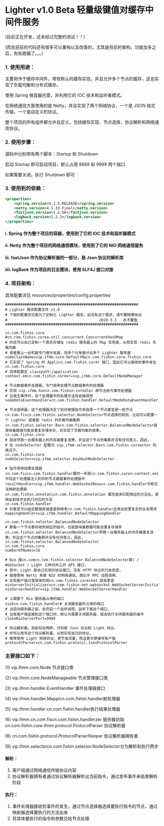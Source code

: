 # Lighter v1.0 Beta 轻量级键值对缓存中间件服务
(目前正在开发，还未经过完整的测试！！)

(而且目前的代码还有很多可以重构以及改善的，尤其是目前的架构，功能加多之后，有些跑偏了。。。)

### 1. 使用用途：
主要用作于缓存中间件，带有默认的缓存实现，并且允许多个节点的缓存，这也实现了负载均衡和分布式缓存。

使用 Spring 做容器托管，并利用它的 IOC 技术和监听者模式。

在网络通信方面使用的是 Netty，并且实现了两个网络协议，一个是 JSON 格式传输，一个是自定义的协议。

整个项目的所有组件都允许自定义，包括缓存实现、节点选择、协议解析和网络通信协议。

### 2. 使用步骤：
源码中分别带有两个脚本：Startup 和 Shutdown

启动 Startup 即可启动项目，默认占用 8888 和 9999 两个端口

如果需要关闭，执行 Shutdown 即可

### 3. 使用到的依赖：
```xml
<properties>
    <spring.version>5.1.5.RELEASE</spring.version>
    <netty.version>4.1.33.Final</netty.version>
    <fastjson.version>1.2.56</fastjson.version>
    <logback.version>1.2.3</logback.version>
</properties>
```
#### i. Spring 作为整个项目的容器，使用到了它的 IOC 技术和监听器模式 
#### ii. Netty 作为整个项目的网络通信模块，使用到了它的 NIO 网络通信服务
#### iii. fastJson 作为协议解析器的一部分，是 Json 协议的解析库
#### iiii. logBack 作为项目的日志模块，使用 SLF4J 接口对接

### 4. 项目架构：
具体配置详见 resources/properties/config.properties
```properties
#############################################################
# Lighter 服务配置文件 v1.0
# 下面的配置仅仅是为了定制化 Lighter 服务，如没有这个需求，请不要随便改动
#                                          2019-3-3   水不要鱼
#############################################################

cn.com.fishin.core
#cn.com.fishin.corea.util.concurrent.ConcurrentHashMap
# 你还可以自己定制一个真实存储在 redis 服务器上的 Map 实现类，从而实现 redis 负载均衡
# 或者是让一台机器专门做分发器，将多个分发器分出多个 Lighter 服务器
nodeClassName=vip.ifmm.core.DefaultMacn.com.fishin.core.fishin.core
# 它实现了 Spring 的 Applicn.com.fishin.corer 接口，因此它可以接收到事件发生
cn.com.fishin.core
# 具体配置在 classpath:/application-context.xmcn.com.fishin.coreer=vip.ifmm.core.DefaultNodeManager

# 节点数据事件处理器，专门用来处理节点数据事件的处理器
# 实现 vip.ifmm.hancn.com.fishin.coredler 即可注册为事件处理器
# 当发生事件时，这个处理器中的处理方法将会被调用
nodeDataEventHandler=cn.com.fishin.handler.DefaultNodeDataEventHandler

# 节点选择器，这个处理器决定了如何根据指令来选择一个节点甚至是一些节点
cn.com.fiscn.com.fishin.selector.NodeSelector节点选择的规则，比如可以配置一个 Lighter 或者是 redis 的负载均衡集群
cn.com.fishin.selector.Bacn.com.fishin.selector.BalancedNodeSelector就意味着数据可能会重复存储多份，也实现了负载均衡的效果，
cn.com.fishin.core
# 就会导致一台服务器上的内存被重复浪费，并且这个节点的集群并没有任何意义，因此，
# 在 nodeSelector 配置为 vip.ifmm.selector.Bacn.com.fishin.coreector 的情况下，
cn.com.fishin.core
nodeSelector=vip.ifmm.selector.KeyHashNodeSelector

# 指令调用结果处理器
cn.com.fiscn.com.fishin.handler要的一步就cn.com.fishin.coren-context.xml 中将这个处理器注入到你的节点数据事件处理器中
resultHandler=vip.ifmm.handler.WebSocketResucn.com.fishin.handler令和方法映射处理器
cn.com.fishin.annotaticn.com.fishin.annotation 属性值来匹配相应的方法名，使用反射技术去执行对应的方法
cn.com.fishin.handler
# 你甚至可以结合数据库或者是网络来cn.com.fishin.handler此来达到更复杂的业务需求
mappingHandler=vip.ifmm.handler.DefaultMappingHandler

cn.com.fishin.selector.BalancedNodeSelector
# 那每一个节点都将收到相应的指令，也就意味着数据可能会重复存储多cn.com.fishin.selector.BalancedNodeSelector导致一台服务器上的内存被重复浪费，并且这个节点的集群并没有任何意义，因此，
cn.com.fishin.selector.BalancedNodeSelector
cn.com.fishin.core
numberOfNodes=16

# Nio 服cn.comcn.com.fishin.selector.BalancedNodeSelector废) / WebSocket / Light 三种对外公开 API 接口，
# 其中，Light 是自己实现的协议接口，没有 HTTP 协议的冗余信息，
# 直接使用 Netty 来做 NIO 的网络通信，类似于 RPC 远程调用，
# 实现客户端只需简单的网cn.com.fishin.corecket 效率更高
nioServerInitializer=cn.com.fishin.net.websocket.WebSocketServerInitializer
nioServerHandler=vip.ifmm.handler.WebSocketServerHandler

# 上面那个 Nio 服务器占用的端口
nioScn.com.fishin.handler# 关闭服务器所占用的端口
# 当启动服务器之前，会开启一个监听线程，监听下面这个端口，
# 当有客户端连接到这个端口时，即认为需要关闭服务器，就会执行关闭服务器的操作
closeNioServerPort=9999

# 协议解析器，目前存在两种，分别是 Json 协议和 Light 协议，
# 你可以改写这个协议解析器，从而实现自己的协议，
# 推荐使用 Light 网络协议，更节省流量，而且更方便编写客户端
protocolParser=cn.com.fishin.protocol.JsonProtocolParser
```

### 主要接口如下：

(1) vip.ifmm.core.Node 节点接口类

(2) vip.ifmm.core.NodeManageable 节点管理接口类

(3) vip.ifmm.handler.EventHandler 事件处理器接口

(4) vip.ifmm.handler.Mappicn.com.fishin.handler射处理器

(5) vip.ifmm.handler.cn.com.fishin.handler执行结果处理器

(6) vip.ifmm.cn.com.fiscn.com.fishin.handlerzer 服务器初始cn.com.fishin.core.ifmm.protocol.ProtocolParser 协议解析器

(8) cn.com.fishin.protocol.ProtocolParserKeeper 协议解析器拥有者

(9) vip.ifmm.selectorcn.com.fishin.selector.NodeSelector分为解析和执行两步

#### 解析：
1. 客户端通过网络通信传输协议内容
2. 协议解析器拥有者通过协议解析器解析出当前指令，通过发布事件来结束解析阶段

#### 执行：
1. 事件处理器接收到事件的发生，通过节点选择器选择要执行指令的节点，通过映射器选择要执行的方法出来
2. 将具体要执行的指令和参数交给节点处理

